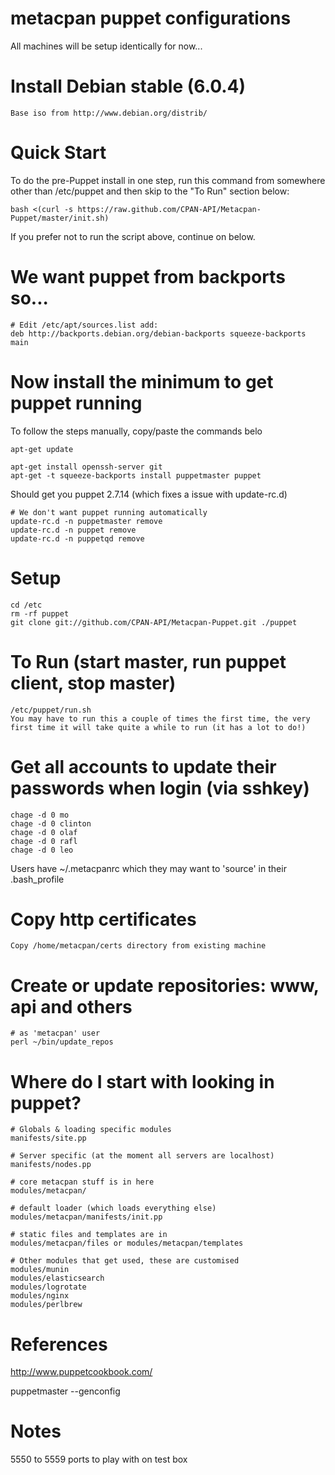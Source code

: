 # metacpan puppet configurations

All machines will be setup identically for now...

# Install Debian stable (6.0.4)
    Base iso from http://www.debian.org/distrib/

# Quick Start

To do the pre-Puppet install in one step, run this command from somewhere other
than /etc/puppet and then skip to the "To Run" section below:

    bash <(curl -s https://raw.github.com/CPAN-API/Metacpan-Puppet/master/init.sh)

If you prefer not to run the script above, continue on below.

# We want puppet from backports so...
    # Edit /etc/apt/sources.list add:
    deb http://backports.debian.org/debian-backports squeeze-backports main

# Now install the minimum to get puppet running

To follow the steps manually, copy/paste the commands belo

    apt-get update

    apt-get install openssh-server git
    apt-get -t squeeze-backports install puppetmaster puppet

Should get you puppet 2.7.14 (which fixes a issue with update-rc.d)

    # We don't want puppet running automatically
    update-rc.d -n puppetmaster remove
    update-rc.d -n puppet remove
    update-rc.d -n puppetqd remove

# Setup
    cd /etc
    rm -rf puppet
    git clone git://github.com/CPAN-API/Metacpan-Puppet.git ./puppet

# To Run (start master, run puppet client, stop master)
    /etc/puppet/run.sh
    You may have to run this a couple of times the first time, the very
    first time it will take quite a while to run (it has a lot to do!)

# Get all accounts to update their passwords when login (via sshkey)
    chage -d 0 mo
    chage -d 0 clinton
    chage -d 0 olaf
    chage -d 0 rafl
    chage -d 0 leo

Users have ~/.metacpanrc which they may want to 'source' in their .bash_profile

# Copy http certificates
    Copy /home/metacpan/certs directory from existing machine

# Create or update repositories: www, api and others
    # as 'metacpan' user
    perl ~/bin/update_repos

# Where do I start with looking in puppet?

    # Globals & loading specific modules
    manifests/site.pp

    # Server specific (at the moment all servers are localhost)
    manifests/nodes.pp

    # core metacpan stuff is in here
    modules/metacpan/

    # default loader (which loads everything else)
    modules/metacpan/manifests/init.pp

    # static files and templates are in
    modules/metacpan/files or modules/metacpan/templates

    # Other modules that get used, these are customised
    modules/munin
    modules/elasticsearch
    modules/logrotate
    modules/nginx
    modules/perlbrew

# References

http://www.puppetcookbook.com/

puppetmaster --genconfig

# Notes

5550 to 5559 ports to play with on test box
